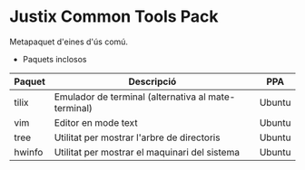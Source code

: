 # Justix Common Tools Pack

Metapaquet d'eines d'ús comú.

* Paquets inclosos

| Paquet | Descripció | PPA |
|-------|-----------|-------|
| tilix | Emulador de terminal (alternativa al mate-terminal) | Ubuntu |
| vim | Editor en mode text | Ubuntu |
| tree | Utilitat per mostrar l'arbre de directoris | Ubuntu |
| hwinfo | Utilitat per mostrar el maquinari del sistema | Ubuntu |